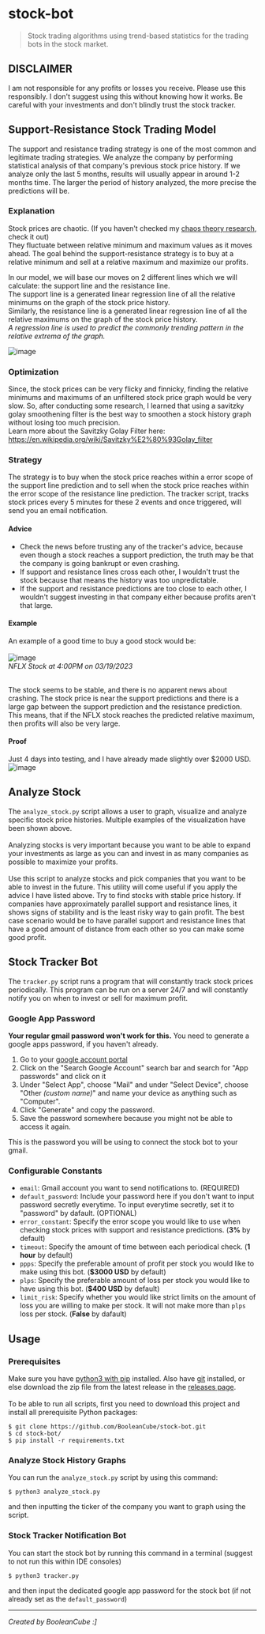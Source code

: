 # stock-bot
> Stock trading algorithms using trend-based statistics for the trading bots in the stock market.

## DISCLAIMER
I am not responsible for any profits or losses you receive. Please use this responsibly. I don't suggest using this without knowing how it works. Be careful with your investments and don't blindly trust the stock tracker.

## Support-Resistance Stock Trading Model
The support and resistance trading strategy is one of the most common and legitimate trading strategies. We analyze the company by performing statistical analysis of that company's previous stock price history. If we analyze only the last 5 months, results will usually appear in around 1-2 months time. The larger the period of history analyzed, the more precise the predictions will be.
<br>
### Explanation
Stock prices are chaotic. (If you haven't checked my [chaos theory research](https://github.com/BooleanCube/chaos-theory), check it out)<br>
They fluctuate between relative minimum and maximum values as it moves ahead. The goal behind the support-resistance strategy is to buy at a relative minimum and sell at a relative maximum and maximize our profits.

In our model, we will base our moves on 2 different lines which we will calculate: the support line and the resistance line.<br>
The support line is a generated linear regression line of all the relative minimums on the graph of the stock price history.<br>
Similarly, the resistance line is a generated linear regression line of all the relative maximums on the graph of the stock price history.<br>
*A regression line is used to predict the commonly trending pattern in the relative extrema of the graph.*

![image](https://user-images.githubusercontent.com/47650058/226204947-c96ee5c0-058d-4854-b0b7-c98ac2ec118f.png)

### Optimization
Since, the stock prices can be very flicky and finnicky, finding the relative minimums and maximums of an unfiltered stock price graph would be very slow. So, after conducting some research, I learned that using a savitzky golay smoothening filter is the best way to smoothen a stock history graph without losing too much precision.<br>
Learn more about the Savitzky Golay Filter here: https://en.wikipedia.org/wiki/Savitzky%E2%80%93Golay_filter

### Strategy
The strategy is to buy when the stock price reaches within a error scope of the support line prediction and to sell when the stock price reaches within the error scope of the resistance line prediction. The tracker script, tracks stock prices every 5 minutes for these 2 events and once triggered, will send you an email notification.

#### Advice
- Check the news before trusting any of the tracker's advice, because even though a stock reaches a support prediction, the truth may be that the company is going bankrupt or even crashing.
- If support and resistance lines cross each other, I wouldn't trust the stock because that means the history was too unpredictable.
- If the support and resistance predictions are too close to each other, I wouldn't suggest investing in that company either because profits aren't that large.

#### Example
An example of a good time to buy a good stock would be:<br><br>
![image](https://user-images.githubusercontent.com/47650058/226205871-10c392ba-4123-429c-833e-9976716b71f1.png)<br>
*NFLX Stock at 4:00PM on 03/19/2023*<br><br>

The stock seems to be stable, and there is no apparent news about crashing. The stock price is near the support predictions and there is a large gap between the support prediction and the resistance prediction. This means, that if the NFLX stock reaches the predicted relative maximum, then profits will also be very large.

#### Proof
Just 4 days into testing, and I have already made slightly over $2000 USD.
![image](https://user-images.githubusercontent.com/47650058/226206146-f3564f15-fd59-4a98-b22f-69b85ce98b39.png)

## Analyze Stock
The `analyze_stock.py` script allows a user to graph, visualize and analyze specific stock price histories. Multiple examples of the visualization have been shown above.
<br><br>
Analyzing stocks is very important because you want to be able to expand your investments as large as you can and invest in as many companies as possible to maximize your profits.
<br><br>
Use this script to analyze stocks and pick companies that you want to be able to invest in the future. This utility will come useful if you apply the advice I have listed above. Try to find stocks with stable price history. If companies have approximately parallel support and resistance lines, it shows signs of stability and is the least risky way to gain profit. The best case scenario would be to have parallel support and resistance lines that have a good amount of distance from each other so you can make some good profit.

## Stock Tracker Bot
The `tracker.py` script runs a program that will constantly track stock prices periodically. This program can be run on a server 24/7 and will constantly notify you on when to invest or sell for maximum profit.

### Google App Password
**Your regular gmail password won't work for this.**
You need to generate a google apps password, if you haven't already.<br>
1. Go to your [google account portal](https://myaccount.google.com/)
2. Click on the "Search Google Account" search bar and search for "App passwords" and click on it
3. Under "Select App", choose "Mail" and under "Select Device", choose "Other *(custom name)*" and name your device as anything such as "Computer".
4. Click "Generate" and copy the password.
5. Save the password somewhere because you might not be able to access it again.

This is the password you will be using to connect the stock bot to your gmail.

### Configurable Constants
- `email`: Gmail account you want to send notifications to. (REQUIRED)
- `default_password`: Include your password here if you don't want to input password secretly everytime. To input everytime secretly, set it to "password" by dafault. (OPTIONAL)
- `error_constant`: Specify the error scope you would like to use when checking stock prices with support and resistance predictions. (**3%** by default)
- `timeout`: Specify the amount of time between each periodical check. (**1 hour** by default)
- `ppps`: Specify the preferable amount of profit per stock you would like to make using this bot. (**$3000 USD** by default)
- `plps`: Specify the preferable amount of loss per stock you would like to have using this bot. (**$400 USD** by default)
- `limit_risk`: Specify whether you would like strict limits on the amount of loss you are willing to make per stock. It will not make more than `plps` loss per stock. (**False** by dafault)

## Usage

### Prerequisites
Make sure you have [python3 with pip]() installed. Also have [git](https://git-scm.com/downloads) installed, or else download the zip file from the latest release in the [releases page](https://github.com/BooleanCube/stock-bot/releases).
<br><br>
To be able to run all scripts, first you need to download this project and install all prerequisite Python packages:
```console
$ git clone https://github.com/BooleanCube/stock-bot.git
$ cd stock-bot/
$ pip install -r requirements.txt
```

### Analyze Stock History Graphs
You can run the `analyze_stock.py` script by using this command:
```console
$ python3 analyze_stock.py
```
and then inputting the ticker of the company you want to graph using the script.
<br>

### Stock Tracker Notification Bot
You can start the stock bot by running this command in a terminal (suggest to not run this within IDE consoles)
```console
$ python3 tracker.py
```
and then input the dedicated google app password for the stock bot (if not already set as the `default_password`)

----

*Created by BooleanCube :]*

